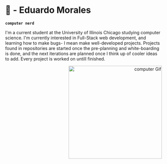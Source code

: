 # 🌙 - Eduardo Morales

**`computer nerd`** 

<p>
  <p align='left'>
    I'm a current student at the University of Illinois Chicago studying computer science. I'm currently interested in Full-Stack web development, and   learning how to make bugs- I mean make well-developed projects. Projects found in repositories are started once the pre-planning and white-boarding is done, and the next iterations are planned once I think up of cooler ideas to add. Every project is worked on untill finished.
  </p>
  <p align='right'>
    <img alt='computer Gif' src='https://media.giphy.com/media/tlRU5lV5HqMpSAGPXh/giphy.gif' width='300' height='300' align='center'/>
  </p>
</p>




